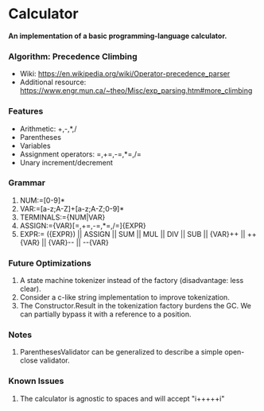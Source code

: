 # Calculator

<b>An implementation of a basic programming-language calculator.</b>

### Algorithm: Precedence Climbing
* Wiki: https://en.wikipedia.org/wiki/Operator-precedence_parser
* Additional resource: https://www.engr.mun.ca/~theo/Misc/exp_parsing.htm#more_climbing

### Features
* Arithmetic: +,-,*,/
* Parentheses
* Variables
* Assignment operators: =,+=,-=,*=,/=
* Unary increment/decrement

### Grammar
1. NUM:=[0-9]*
2. VAR:=[a-z;A-Z]+[a-z;A-Z;0-9]*
3. TERMINALS:={NUM|VAR}
4. ASSIGN:={VAR}[=,+=,-=,*=,/=]{EXPR}
5. EXPR:=  ({EXPR}) || ASSIGN || SUM || MUL || DIV || SUB
                 || {VAR}++ || ++{VAR} || {VAR}-- || --{VAR}

### Future Optimizations
1. A state machine tokenizer instead of the factory (disadvantage: less clear).
2. Consider a c-like string implementation to improve tokenization.
3. The Constructor.Result in the tokenization factory burdens the GC.
We can partially bypass it with a reference to a position. 

### Notes
1. ParenthesesValidator can be generalized to describe a simple open-close validator.

### Known Issues
1. The calculator is agnostic to spaces and will accept "i+++++i"